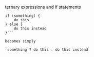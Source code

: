 ternary expressions and if statements

```
if (something) {
	do this
} else {
	do this instead
}```

becomes simply

`something ? do this : do this instead`
